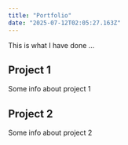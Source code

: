 ```yaml
---
title: "Portfolio"
date: "2025-07-12T02:05:27.163Z"
---
```



This is what I have done …


## Project 1

Some info about project 1


## Project 2

Some info about project 2


